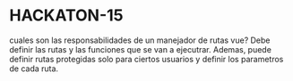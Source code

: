 # HACKATON-15

cuales son las responsabilidades de un manejador de rutas vue?
Debe definir las rutas y las funciones que se van a ejecutrar. Ademas, puede definir rutas protegidas solo para ciertos usuarios y definir los parametros de cada ruta.


